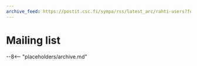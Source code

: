 ```yaml
---
archive_feed: https://postit.csc.fi/sympa/rss/latest_arc/rahti-users?for=365
---
```


# Mailing list

--8<-- "placeholders/archive.md"
